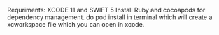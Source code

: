 Requriments: XCODE 11 and SWIFT 5
Install Ruby and cocoapods for dependency management.
do pod install in terminal which will create a xcworkspace file which you can open in xcode.
